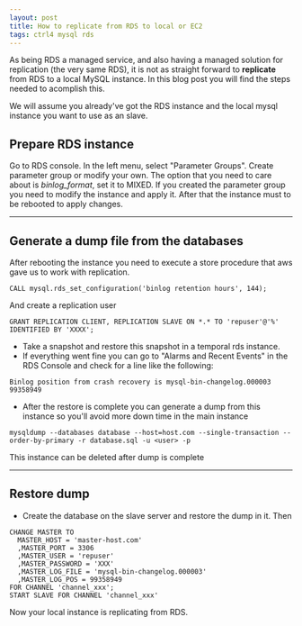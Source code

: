 ```yaml
---
layout: post
title: How to replicate from RDS to local or EC2
tags: ctrl4 mysql rds
---
```


As being RDS a managed service, and also having a managed solution for replication (the very same RDS), it is not as straight forward to **replicate** from RDS to a local MySQL instance.
In this blog post you will find the steps needed to acomplish this.

We will assume you already've got the RDS instance and the local mysql instance you want to use as an slave.

## Prepare RDS instance
Go to RDS console. In the left menu, select "Parameter Groups". Create parameter group or modify your own.
The option that you need to care about is *binlog_format*, set it to MIXED.
If you created the parameter group you need to modify the instance and apply it. After that the instance must to be rebooted to apply changes. 

---
## Generate a dump file from the databases
After rebooting the instance you need to execute a store procedure that aws gave us to work with replication.
```mysql
CALL mysql.rds_set_configuration('binlog retention hours', 144);
```
And create a replication user
```mysql
GRANT REPLICATION CLIENT, REPLICATION SLAVE ON *.* TO 'repuser'@'%' IDENTIFIED BY 'XXXX';
```

* Take a snapshot and restore this snapshot in a temporal rds instance.
* If everything went fine you can go to "Alarms and Recent Events" in the RDS Console and check for a line like the following:
```
Binlog position from crash recovery is mysql-bin-changelog.000003 99358949
```
* After the restore is complete you can generate a dump from this instance so you'll avoid more down time in the main instance
```
mysqldump --databases database --host=host.com --single-transaction --order-by-primary -r database.sql -u <user> -p
```

This instance can be deleted after dump is complete

---
## Restore dump 
* Create the database on the slave server and restore the dump in it.
Then
```mysql
CHANGE MASTER TO 
  MASTER_HOST = 'master-host.com'
  ,MASTER_PORT = 3306
  ,MASTER_USER = 'repuser' 
  ,MASTER_PASSWORD = 'XXX'
  ,MASTER_LOG_FILE = 'mysql-bin-changelog.000003'
  ,MASTER_LOG_POS = 99358949
FOR CHANNEL 'channel_xxx';
START SLAVE FOR CHANNEL 'channel_xxx'
```

Now your local instance is replicating from RDS.
 
 
